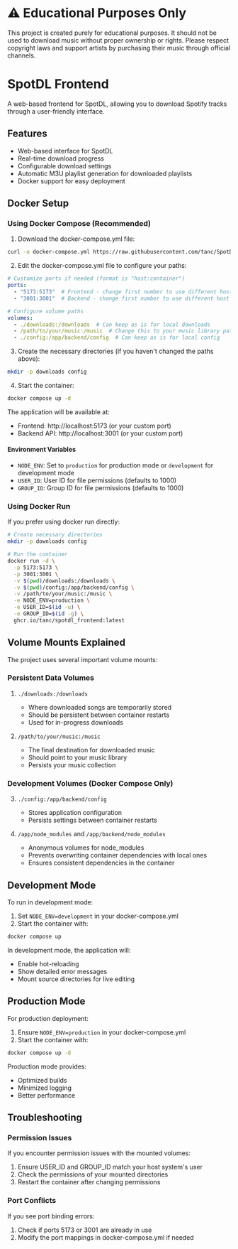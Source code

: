 # ⚠️ Educational Purposes Only

This project is created purely for educational purposes. It should not be used to download music without proper ownership or rights. Please respect copyright laws and support artists by purchasing their music through official channels.

# SpotDL Frontend

A web-based frontend for SpotDL, allowing you to download Spotify tracks through a user-friendly interface.

## Features

- Web-based interface for SpotDL
- Real-time download progress
- Configurable download settings
- Automatic M3U playlist generation for downloaded playlists
- Docker support for easy deployment

## Docker Setup

### Using Docker Compose (Recommended)

1. Download the docker-compose.yml file:
```bash
curl -o docker-compose.yml https://raw.githubusercontent.com/tanc/SpotDL-Frontend/main/docker-compose.yml.example
```

2. Edit the docker-compose.yml file to configure your paths:
```yaml
# Customize ports if needed (format is "host:container")
ports:
  - "5173:5173"  # Frontend - change first number to use different host port
  - "3001:3001"  # Backend - change first number to use different host port

# Configure volume paths
volumes:
  - ./downloads:/downloads  # Can keep as is for local downloads
  - /path/to/your/music:/music  # Change this to your music library path
  - ./config:/app/backend/config  # Can keep as is for local config
```

3. Create the necessary directories (if you haven't changed the paths above):
```bash
mkdir -p downloads config
```

4. Start the container:
```bash
docker compose up -d
```

The application will be available at:
- Frontend: http://localhost:5173 (or your custom port)
- Backend API: http://localhost:3001 (or your custom port)

#### Environment Variables

- `NODE_ENV`: Set to `production` for production mode or `development` for development mode
- `USER_ID`: User ID for file permissions (defaults to 1000)
- `GROUP_ID`: Group ID for file permissions (defaults to 1000)

### Using Docker Run

If you prefer using docker run directly:

```bash
# Create necessary directories
mkdir -p downloads config

# Run the container
docker run -d \
  -p 5173:5173 \
  -p 3001:3001 \
  -v $(pwd)/downloads:/downloads \
  -v $(pwd)/config:/app/backend/config \
  -v /path/to/your/music:/music \
  -e NODE_ENV=production \
  -e USER_ID=$(id -u) \
  -e GROUP_ID=$(id -g) \
  ghcr.io/tanc/spotdl_frontend:latest
```

## Volume Mounts Explained

The project uses several important volume mounts:

### Persistent Data Volumes
1. `./downloads:/downloads`
   - Where downloaded songs are temporarily stored
   - Should be persistent between container restarts
   - Used for in-progress downloads

2. `/path/to/your/music:/music`
   - The final destination for downloaded music
   - Should point to your music library
   - Persists your music collection

### Development Volumes (Docker Compose Only)
3. `./config:/app/backend/config`
   - Stores application configuration
   - Persists settings between container restarts

4. `/app/node_modules` and `/app/backend/node_modules`
   - Anonymous volumes for node_modules
   - Prevents overwriting container dependencies with local ones
   - Ensures consistent dependencies in the container

## Development Mode

To run in development mode:

1. Set `NODE_ENV=development` in your docker-compose.yml
2. Start the container with:
```bash
docker compose up
```

In development mode, the application will:
- Enable hot-reloading
- Show detailed error messages
- Mount source directories for live editing

## Production Mode

For production deployment:

1. Ensure `NODE_ENV=production` in your docker-compose.yml
2. Start the container with:
```bash
docker compose up -d
```

Production mode provides:
- Optimized builds
- Minimized logging
- Better performance

## Troubleshooting

### Permission Issues
If you encounter permission issues with the mounted volumes:
1. Ensure USER_ID and GROUP_ID match your host system's user
2. Check the permissions of your mounted directories
3. Restart the container after changing permissions

### Port Conflicts
If you see port binding errors:
1. Check if ports 5173 or 3001 are already in use
2. Modify the port mappings in docker-compose.yml if needed